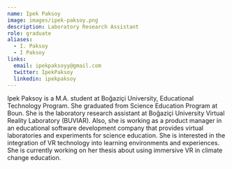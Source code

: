 ```yaml
---
name: Ipek Paksoy
image: images/ipek-paksoy.png
description: Laboratory Research Assistant
role: graduate
aliases:
  - I. Paksoy
  - I Paksoy
links:
  email: ipekpaksoyy@gmail.com
  twitter: IpekPaksoy
  linkedin: ipekpaksoy
---
```

 
Ipek Paksoy is a M.A. student at Boğaziçi University, Educational Technology Program. She graduated from Science Education Program at Boun. She is the laboratory research assistant at Boğaziçi University Virtual Reality Laboratory (BUVIAR). Also, she is working as a product manager in an educational software development company that provides virtual laboratories and experiments for science education. She is interested in the integration of VR technology into learning environments and experiences. She is currently working on her thesis about using immersive VR in climate change education. 
